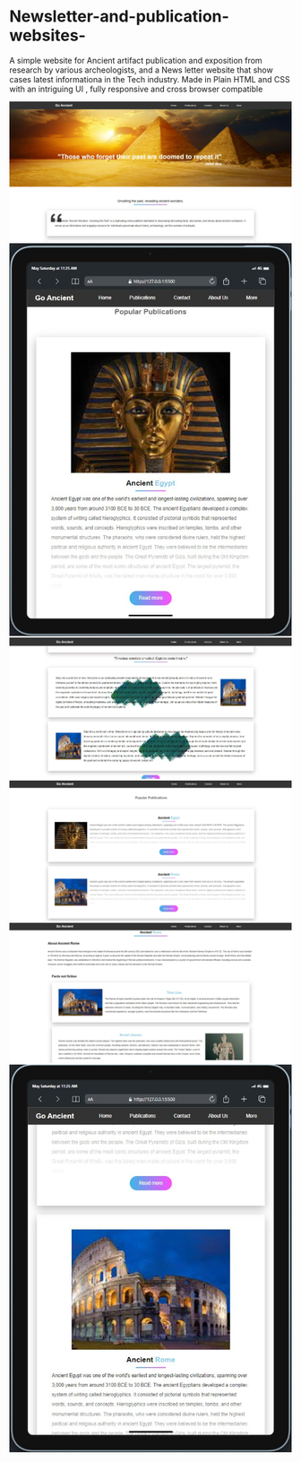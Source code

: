 # Newsletter-and-publication-websites-

A simple website for Ancient artifact publication and exposition from research by various archeologists, and a News letter website that show cases latest informationa in the Tech industry.
Made in Plain HTML and CSS with an intriguing UI , fully responsive and cross browser compatible

![preview image](https://github.com/Kevin-Tyy/Newsletter-and-publication-websites-/blob/main/previewimages/Screenshot%202023-05-20%20112409.jpg)
![preview image ](https://github.com/Kevin-Tyy/Newsletter-and-publication-websites-/blob/main/previewimages/Screenshot%202023-05-20%20112640.jpg)
![preview image ](https://github.com/Kevin-Tyy/Newsletter-and-publication-websites-/blob/main/previewimages/Screenshot%202023-05-20%20112428.jpg)
![preview image ](https://github.com/Kevin-Tyy/Newsletter-and-publication-websites-/blob/main/previewimages/Screenshot%202023-05-20%20112444.jpg)
![preview image ](https://github.com/Kevin-Tyy/Newsletter-and-publication-websites-/blob/main/previewimages/Screenshot%202023-05-20%20112513.jpg)
![preview image ](https://github.com/Kevin-Tyy/Newsletter-and-publication-websites-/blob/main/previewimages/Screenshot%202023-05-20%20112715.jpg)
